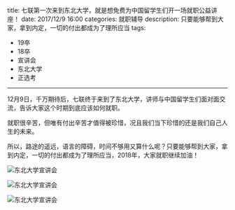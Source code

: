 title: 七联第一次来到东北大学，就是想免费为中国留学生们开一场就职公益讲座！
date: 2017/12/9 16:00
categories: 就职辅导
description: 只要能够帮到大家，拿到内定，一切的付出都成为了理所应当
tags:
- 19卒
- 18卒
- 宣讲会
- 东北大学
- 正选考

---

12月9日，千万期待后，七联终于来到了东北大学，讲师与中国留学生们面对面交流，告诉大家这个时期到底应该如何就职。

就职很辛苦，但唯有付出辛苦才值得被珍惜，况且我们当下珍惜的还是我们自己人生的未来。

所以，路途的遥远，语言的障碍，时间不够用又算什么呢？只要能够帮到大家，拿到内定，一切的付出都成为了理所应当，2018年，大家就职继续加油！

![东北大学宣讲会](http://wx3.sinaimg.cn/mw690/a9a40e85gy1fno7p753y9j20p00dwtlf.jpg)

![东北大学宣讲会](http://wx1.sinaimg.cn/mw690/a9a40e85gy1fno7p60x0mj20p00dwk35.jpg)

![东北大学宣讲会](http://wx3.sinaimg.cn/mw690/a9a40e85gy1fno7p56onej20p00dwn6p.jpg)
